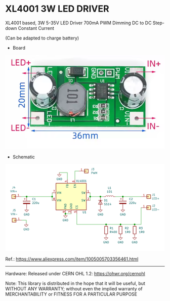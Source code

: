 # XL4001 3W LED DRIVER
XL4001 based, 3W 5-35V LED Driver 700mA PWM Dimming DC to DC Step-down Constant Current

(Can be adapted to charge battery)

- Board

![img](https://raw.githubusercontent.com/rtek1000/XL4001_3W_LED_DRIVER/refs/heads/main/LED%20DRIVER%20700mA%20XL4001.png)

- Schematic

![img](https://raw.githubusercontent.com/rtek1000/XL4001_3W_LED_DRIVER/refs/heads/main/LED%20DRIVER%20700mA%20XL4001_SCH.png)


Ref.: https://www.aliexpress.com/item/1005005703356461.html

-----

Hardware:
Released under CERN OHL 1.2: https://ohwr.org/cernohl

Note: This library is distributed in the hope that it will be useful, but WITHOUT ANY WARRANTY; without even the implied warranty of MERCHANTABILITY or FITNESS FOR A PARTICULAR PURPOSE
